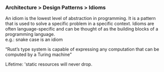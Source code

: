 ### Architecture > Design Patterns > Idioms 

An idiom is the lowest level of abstraction in programming. It is a pattern that is used to solve a specific problem in a specific context. Idioms are often language-specific and can be thought of as the building blocks of a programming language.\
e.g.: snake case is an idiom


“Rust’s type system is capable of expressing any computation that can be computed by a Turing machine”


Lifetime: 'static resources will never drop. 
